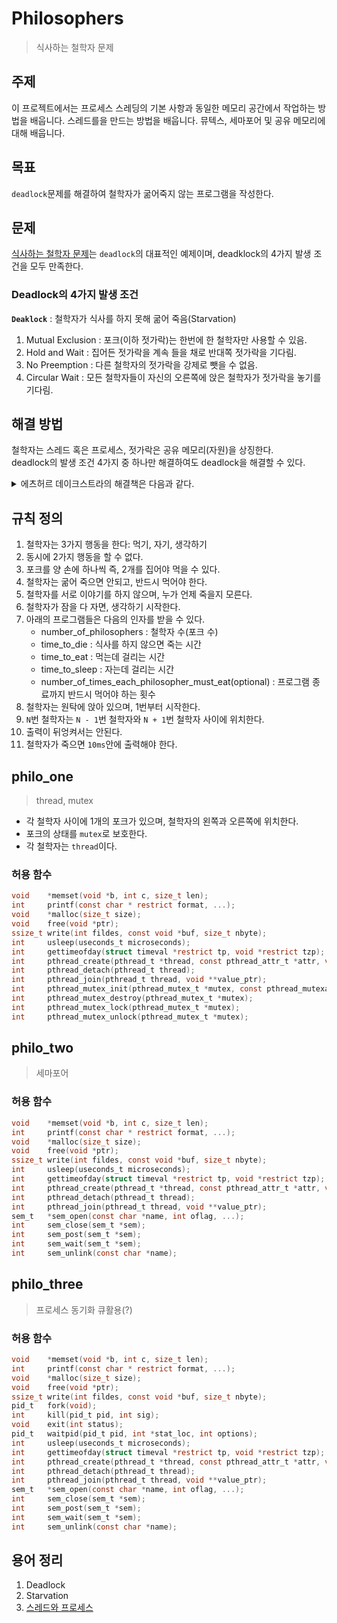 # Philosophers
> 식사하는 철학자 문제


## 주제
이 프로젝트에서는 프로세스 스레딩의 기본 사항과 동일한 메모리 공간에서 작업하는 방법을 배웁니다. 스레드를을 만드는 방법을 배웁니다. 뮤텍스, 세마포어 및 공유 메모리에 대해 배웁니다.

## 목표
`deadlock`문제를 해결하여 철학자가 굶어죽지 않는 프로그램을 작성한다.


## 문제
[식사하는 철학자 문제](https://namu.wiki/w/%EC%8B%9D%EC%82%AC%ED%95%98%EB%8A%94%20%EC%B2%A0%ED%95%99%EC%9E%90%20%EB%AC%B8%EC%A0%9C)는 `deadlock`의 대표적인 예제이며, deadklock의 4가지 발생 조건을 모두 만족한다.

### Deadlock의 4가지 발생 조건

**`Deaklock`** : 철학자가 식사를 하지 못해 굶어 죽음(Starvation)
1. Mutual Exclusion : 포크(이하 젓가락)는 한번에 한 철학자만 사용할 수 있음.
2. Hold and Wait : 집어든 젓가락을 계속 들을 채로 반대쪽 젓가락을 기다림.
3. No Preemption : 다른 철학자의 젓가락을 강제로 뺏을 수 없음.
4. Circular Wait : 모든 철학자들이 자신의 오른쪽에 앉은 철학자가 젓가락을 놓기를 기다림.

## 해결 방법
철학자는 스레드 혹은 프로세스, 젓가락은 공유 메모리(자원)을 상징한다.  
deadlock의 발생 조건 4가지 중 하나만 해결하여도 deadlock을 해결할 수 있다. 
<details>
<summary>에츠허르 데이크스트라의 해결책은 다음과 같다.</summary>
각각의 철학자를 P<sub>1</sub>, P<sub>2</sub>, P<sub>3</sub>, P<sub>4</sub>, P<sub>5</sub>라고 하고, 각 철학자의 왼쪽 포크를 f<sub>1</sub>, f<sub>2</sub>, f<sub>3</sub>, f<sub>4</sub>,f<sub>5</sub>라고 하자. P<sub>5</sub>를 제외한 네 명은 먼저 f<sub>n</sub>를 집은 후 f<sub>n+1</sub>를 집는 방식을 취한다. 그리고 P<sub>5</sub>는 이와 반대로, f<sub>1</sub>를 먼저 집은 후 f<sub>5</sub>를 집는다. 이것은 원래 방식의 대칭성을 제거하고, 따라서 교착 상태를 막을 수 있다.
</details>

## 규칙 정의
1. 철학자는 3가지 행동을 한다: 먹기, 자기, 생각하기
2. 동시에 2가지 행동을 할 수 없다.
3. 포크를 양 손에 하나씩 즉, 2개를 집어야 먹을 수 있다.
4. 철학자는 굶어 죽으면 안되고, 반드시 먹어야 한다.
5. 철학자를 서로 이야기를 하지 않으며, 누가 언제 죽을지 모른다.
6. 철학자가 잠을 다 자면, 생각하기 시작한다.
7. 아래의 프로그램들은 다음의 인자를 받을 수 있다.
	* number_of_philosophers : 철학자 수(포크 수)
	* time_to_die : 식사를 하지 않으면 죽는 시간
	* time_to_eat : 먹는데 걸리는 시간
	* time_to_sleep : 자는데 걸리는 시간
	* number_of_times_each_philosopher_must_eat(optional) : 프로그램 종료까지 반드시 먹어야 하는 횟수
8. 철학자는 원탁에 앉아 있으며, 1번부터 시작한다.
9. `N`번 철학자는 `N - 1`번 철학자와  `N + 1`번 철학자 사이에 위치한다.
10. 출력이 뒤엉켜서는 안된다.
11. 철학자가 죽으면 `10ms`안에 출력해야 한다.

## philo_one
> thread, mutex

* 각 철학자 사이에 1개의 포크가 있으며, 철학자의 왼쪽과 오른쪽에 위치한다.  
* 포크의 상태를 `mutex`로 보호한다.  
* 각 철학자는 `thread`이다.

### 허용 함수
```c
void	*memset(void *b, int c, size_t len);
int		printf(const char * restrict format, ...);
void	*malloc(size_t size);
void	free(void *ptr);
ssize_t	write(int fildes, const void *buf, size_t nbyte);
int		usleep(useconds_t microseconds);
int		gettimeofday(struct timeval *restrict tp, void *restrict tzp);
int		pthread_create(pthread_t *thread, const pthread_attr_t *attr, void *(*start_routine)(void *), void *arg);
int		pthread_detach(pthread_t thread);
int		pthread_join(pthread_t thread, void **value_ptr);
int		pthread_mutex_init(pthread_mutex_t *mutex, const pthread_mutexattr_t *attr);
int		pthread_mutex_destroy(pthread_mutex_t *mutex);
int		pthread_mutex_lock(pthread_mutex_t *mutex);
int		pthread_mutex_unlock(pthread_mutex_t *mutex);
```









## philo_two
> 세마포어

### 허용 함수
```c
void	*memset(void *b, int c, size_t len);
int		printf(const char * restrict format, ...);
void	*malloc(size_t size);
void	free(void *ptr);
ssize_t	write(int fildes, const void *buf, size_t nbyte);
int		usleep(useconds_t microseconds);
int		gettimeofday(struct timeval *restrict tp, void *restrict tzp);
int		pthread_create(pthread_t *thread, const pthread_attr_t *attr, void *(*start_routine)(void *), void *arg);
int		pthread_detach(pthread_t thread);
int		pthread_join(pthread_t thread, void **value_ptr);
sem_t	*sem_open(const char *name, int oflag, ...);
int		sem_close(sem_t *sem);
int		sem_post(sem_t *sem);
int		sem_wait(sem_t *sem);
int		sem_unlink(const char *name);
```

## philo_three
> 프로세스 동기화
큐활용(?)

### 허용 함수
```c
void	*memset(void *b, int c, size_t len);
int		printf(const char * restrict format, ...);
void	*malloc(size_t size);
void	free(void *ptr);
ssize_t	write(int fildes, const void *buf, size_t nbyte);
pid_t	fork(void);
int		kill(pid_t pid, int sig);
void	exit(int status);
pid_t	waitpid(pid_t pid, int *stat_loc, int options);
int		usleep(useconds_t microseconds);
int		gettimeofday(struct timeval *restrict tp, void *restrict tzp);
int		pthread_create(pthread_t *thread, const pthread_attr_t *attr, void *(*start_routine)(void *), void *arg);
int		pthread_detach(pthread_t thread);
int		pthread_join(pthread_t thread, void **value_ptr);
sem_t	*sem_open(const char *name, int oflag, ...);
int		sem_close(sem_t *sem);
int		sem_post(sem_t *sem);
int		sem_wait(sem_t *sem);
int		sem_unlink(const char *name);
```


## 용어 정리
1. Deadlock
2. Starvation
3. [스레드와 프로세스](https://namu.wiki/w/%EC%8A%A4%EB%A0%88%EB%93%9C#s-2.2.1)



